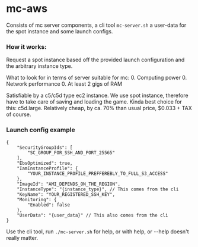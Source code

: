 # mc-aws

Consists of mc server components, a cli tool `mc-server.sh` a user-data for the spot instance and some launch configs.

### How it works:
Request a spot instance based off the provided launch configuration and the arbitrary instance type.

What to look for in terms of server suitable for mc:
0. Computing power
0. Network performance
0. At least 2 gigs of RAM

Satisfiable by a c5/c5d type ec2 instance.
We use spot instance, therefore have to take care of saving and loading the game.
Kinda best choice for this: c5d.large. Relatively cheap, by ca. 70% than usual price, $0.033 + TAX of course.

### Launch config example
```
{
    "SecurityGroupIds": [
        "SC_GROUP_FOR_SSH_AND_PORT_25565"
    ],
    "EbsOptimized": true,
    "IamInstanceProfile": {
        "YOUR_INSTANCE_PROFILE_PREFFEREBLY_TO_FULL_S3_ACCESS"
    },
    "ImageId": "AMI_DEPENDS_ON_THE_REGION",
    "InstanceType": "{instance_type}", // This comes from the cli
    "KeyName": "YOUR_REGISTERED_SSH_KEY",
    "Monitoring": {
        "Enabled": false
    },
    "UserData": "{user_data}" // This also comes from the cli
}
```

Use the cli tool, run `./mc-server.sh` for help, or with help, or --help doesn't really matter. 
